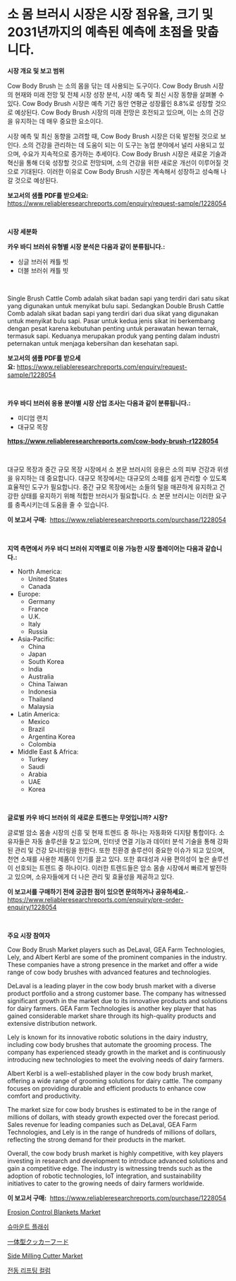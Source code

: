 <p><h1>소 몸 브러시 시장은 시장 점유율, 크기 및 2031년까지의 예측된 예측에 초점을 맞춥니다.</h1></p><p><strong>시장 개요 및 보고 범위</strong></p>
<p><p>Cow Body Brush 는 소의 몸을 닦는 데 사용되는 도구이다. Cow Body Brush 시장의 현재와 미래 전망 및 전체 시장 성장 분석, 시장 예측 및 최신 시장 동향을 살펴볼 수 있다. Cow Body Brush 시장은 예측 기간 동안 연평균 성장률인 8.8%로 성장할 것으로 예상된다. Cow Body Brush 시장의 미래 전망은 호전되고 있으며, 이는 소의 건강을 유지하는 데 매우 중요한 요소이다.</p><p>시장 예측 및 최신 동향을 고려할 때, Cow Body Brush 시장은 더욱 발전될 것으로 보인다. 소의 건강을 관리하는 데 도움이 되는 이 도구는 농업 분야에서 널리 사용되고 있으며, 수요가 지속적으로 증가하는 추세이다. Cow Body Brush 시장은 새로운 기술과 혁신을 통해 더욱 성장할 것으로 전망되며, 소의 건강을 위한 새로운 개선이 이루어질 것으로 기대된다. 이러한 이유로 Cow Body Brush 시장은 계속해서 성장하고 성숙해 나갈 것으로 예상된다.</p></p>
<p><strong>보고서의 샘플 PDF를 받으세요:</strong> <a href="https://www.reliableresearchreports.com/enquiry/request-sample/1228054">https://www.reliableresearchreports.com/enquiry/request-sample/1228054</a></p>
<p>&nbsp;</p>
<p><strong>시장 세분화</strong></p>
<p><strong>카우 바디 브러쉬 유형별 시장 분석은 다음과 같이 분류됩니다.:</strong></p>
<p><ul><li>싱글 브러쉬 캐틀 빗</li><li>더블 브러쉬 캐틀 빗</li></ul></p>
<p>&nbsp;</p>
<p><p>Single Brush Cattle Comb adalah sikat badan sapi yang terdiri dari satu sikat yang digunakan untuk menyikat bulu sapi. Sedangkan Double Brush Cattle Comb adalah sikat badan sapi yang terdiri dari dua sikat yang digunakan untuk menyikat bulu sapi. Pasar untuk kedua jenis sikat ini berkembang dengan pesat karena kebutuhan penting untuk perawatan hewan ternak, termasuk sapi. Keduanya merupakan produk yang penting dalam industri peternakan untuk menjaga kebersihan dan kesehatan sapi.</p></p>
<p><strong>보고서의 샘플 PDF를 받으세요:</strong>&nbsp;<a href="https://www.reliableresearchreports.com/enquiry/request-sample/1228054">https://www.reliableresearchreports.com/enquiry/request-sample/1228054</a></p>
<p>&nbsp;</p>
<p><strong> 카우 바디 브러쉬 응용 분야별 시장 산업 조사는 다음과 같이 분류됩니다.:</strong></p>
<p><ul><li>미디엄 랜치</li><li>대규모 목장</li></ul></p>
<p><strong><a href="https://www.reliableresearchreports.com/cow-body-brush-r1228054">https://www.reliableresearchreports.com/cow-body-brush-r1228054</a></strong></p>
<p>&nbsp;</p>
<p><p>대규모 목장과 중간 규모 목장 시장에서 소 본문 브러시의 응용은 소의 피부 건강과 위생을 유지하는 데 중요합니다. 대규모 목장에서는 대규모의 소떼를 쉽게 관리할 수 있도록 효율적인 도구가 필요합니다. 중간 규모 목장에서는 소들의 털을 매끈하게 유지하고 건강한 상태를 유지하기 위해 적합한 브러시가 필요합니다. 소 본문 브러시는 이러한 요구를 충족시키는데 도움을 줄 수 있습니다.</p></p>
<p><strong>이 보고서 구매:</strong>&nbsp; <a href="https://www.reliableresearchreports.com/purchase/1228054">https://www.reliableresearchreports.com/purchase/1228054</a></p>
<p>&nbsp;</p>
<p><strong>지역 측면에서 카우 바디 브러쉬 지역별로 이용 가능한 시장 플레이어는 다음과 같습니다.:</strong></p>
<p><ul>
    <li>
        North America:
        <ul>
            <li>United States</li>
            <li>Canada</li>
        </ul>
    </li>
    <li>
        Europe:
        <ul>
            <li>Germany</li>
            <li>France</li>
            <li>U.K.</li>
            <li>Italy</li>
            <li>Russia</li>
        </ul>
    </li>
    <li>
        Asia-Pacific:
        <ul>
            <li>China</li>
            <li>Japan</li>
            <li>South Korea</li>
            <li>India</li>
            <li>Australia</li>
            <li>China Taiwan</li>
            <li>Indonesia</li>
            <li>Thailand</li>
            <li>Malaysia</li>
        </ul>
    </li>
    <li>
        Latin America:
        <ul>
            <li>Mexico</li>
            <li>Brazil</li>
            <li>Argentina Korea</li>
            <li>Colombia</li>
        </ul>
    </li>
    <li>
        Middle East & Africa:
        <ul>
            <li>Turkey</li>
            <li>Saudi</li>
            <li>Arabia</li>
            <li>UAE</li>
            <li>Korea</li>
        </ul>
    </li>
    </ul></p>
<p>&nbsp;</p>
<p><strong>글로벌 카우 바디 브러쉬 의 새로운 트렌드는 무엇입니까? 시장?</strong></p>
<p><p>글로벌 암소 몸솔 시장의 신흥 및 현재 트렌드 중 하나는 자동화와 디지턈 통합이다. 소유자들은 자동 솔루션을 찾고 있으며, 인터넷 연결 기능과 데이터 분석 기술을 통해 강화된 관리 및 건강 모니터링을 원한다. 또한 친환경 솔루션이 중요한 이슈가 되고 있으며, 천연 소재를 사용한 제품이 인기를 끌고 있다. 또한 휴대성과 사용 편의성이 높은 솔루션이 선호되는 트렌드 중 하나이다. 이러한 트렌드들은 암소 몸솔 시장에서 빠르게 발전하고 있으며, 소유자들에게 더 나은 관리 및 효율성을 제공하고 있다.</p></p>
<p><strong>이 보고서를 구매하기 전에 궁금한 점이 있으면 문의하거나 공유하세요.</strong>- <a href="https://www.reliableresearchreports.com/enquiry/pre-order-enquiry/1228054">https://www.reliableresearchreports.com/enquiry/pre-order-enquiry/1228054</a></p>
<p>&nbsp;</p>
<p><strong>주요 시장 참여자</strong></p>
<p><p>Cow Body Brush Market players such as DeLaval, GEA Farm Technologies, Lely, and Albert Kerbl are some of the prominent companies in the industry. These companies have a strong presence in the market and offer a wide range of cow body brushes with advanced features and technologies. </p><p>DeLaval is a leading player in the cow body brush market with a diverse product portfolio and a strong customer base. The company has witnessed significant growth in the market due to its innovative products and solutions for dairy farmers. GEA Farm Technologies is another key player that has gained considerable market share through its high-quality products and extensive distribution network.</p><p>Lely is known for its innovative robotic solutions in the dairy industry, including cow body brushes that automate the grooming process. The company has experienced steady growth in the market and is continuously introducing new technologies to meet the evolving needs of dairy farmers. </p><p>Albert Kerbl is a well-established player in the cow body brush market, offering a wide range of grooming solutions for dairy cattle. The company focuses on providing durable and efficient products to enhance cow comfort and productivity.</p><p>The market size for cow body brushes is estimated to be in the range of millions of dollars, with steady growth expected over the forecast period. Sales revenue for leading companies such as DeLaval, GEA Farm Technologies, and Lely is in the range of hundreds of millions of dollars, reflecting the strong demand for their products in the market.</p><p>Overall, the cow body brush market is highly competitive, with key players investing in research and development to introduce advanced solutions and gain a competitive edge. The industry is witnessing trends such as the adoption of robotic technologies, IoT integration, and sustainability initiatives to cater to the growing needs of dairy farmers worldwide.</p></p>
<p><strong>이 보고서 구매:</strong>&nbsp;&nbsp;<a href="https://www.reliableresearchreports.com/purchase/1228054">https://www.reliableresearchreports.com/purchase/1228054</a></p>
<p><p><a href="https://www.linkedin.com/pulse/erosion-control-blankets-market-size-growth-forecast-from-g9yzc?trackingId=PJf8lA0EziEHzVqlCX56Og%3D%3D">Erosion Control Blankets Market</a></p><p><a href="https://medium.com/@agustinfeil/%EC%8B%A0%EB%B0%9C-%EB%A7%88%EC%9A%B4%ED%8A%B8-%ED%94%8C%EB%9E%98%EC%8B%9C-%EC%8B%9C%EC%9E%A5-%EA%B7%9C%EB%AA%A8-%EC%8B%9C%EC%9E%A5-%EC%A0%84%EB%A7%9D-%EB%B0%8F-%EC%8B%9C%EC%9E%A5-%EC%98%88%EC%B8%A1-2024%EB%85%84%EB%B6%80%ED%84%B0-2031%EB%85%84%EA%B9%8C%EC%A7%80-c7d1edade326">슈마운트 플래쉬</a></p><p><a href="https://medium.com/@austinallan03/%E7%B5%B1%E5%90%88%E5%9E%8B%E3%82%B3%E3%83%B3%E3%83%AD%E3%83%95%E3%83%BC%E3%83%89%E5%B8%82%E5%A0%B4%E8%A6%8F%E6%A8%A1-cagr-%E3%83%88%E3%83%AC%E3%83%B3%E3%83%892024-2030-37448d6e9e92">一体型クッカーフード</a></p><p><a href="https://github.com/ChiragRP21/Market-Research-Report-List-4/blob/main/side-milling-cutter-market.md">Side Milling Cutter Market</a></p><p><a href="https://github.com/bvubpqd5241630/Market-Research-Report-List-1/blob/main/741697724760.md">전동 리프팅 컬럼</a></p></p>